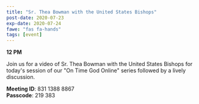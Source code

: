 ```yaml
---
title: "Sr. Thea Bowman with the United States Bishops"
post-date: 2020-07-23
exp-date: 2020-07-24
fawe: "fas fa-hands"
tags: [event]
---
```

**12 PM**

Join us for a video of Sr. Thea Bowman with the United States Bishops for today's session of our "On Time God Online" series followed by a lively discussion.

<p class="text-danger"><b>Meeting ID</b>: 831 1388 8867
<br>
<b>Passcode</b>: 219 383
</p>